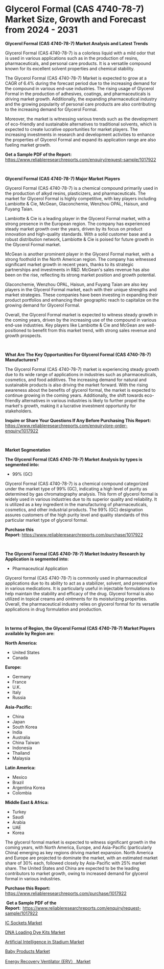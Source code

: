 <p><h1>Glycerol Formal (CAS 4740-78-7) Market Size, Growth and Forecast from 2024 - 2031</h1></p><p><strong>Glycerol Formal (CAS 4740-78-7) Market Analysis and Latest Trends</strong></p>
<p><p>Glycerol Formal (CAS 4740-78-7) is a colorless liquid with a mild odor that is used in various applications such as in the production of resins, pharmaceuticals, and personal care products. It is a versatile compound known for its excellent solvent properties and chemical stability.</p><p>The Glycerol Formal (CAS 4740-78-7) Market is expected to grow at a CAGR of 6.4% during the forecast period due to the increasing demand for the compound in various end-use industries. The rising usage of Glycerol Formal in the production of adhesives, coatings, and pharmaceuticals is driving market growth. Additionally, the expanding pharmaceutical industry and the growing popularity of personal care products are also contributing to the increasing demand for Glycerol Formal.</p><p>Moreover, the market is witnessing various trends such as the development of eco-friendly and sustainable alternatives to traditional solvents, which is expected to create lucrative opportunities for market players. The increasing investments in research and development activities to enhance the properties of Glycerol Formal and expand its application range are also fueling market growth.</p></p>
<p><strong>Get a Sample PDF of the Report:&nbsp;</strong> <a href="https://www.reliableresearchreports.com/enquiry/request-sample/1017922">https://www.reliableresearchreports.com/enquiry/request-sample/1017922</a></p>
<p>&nbsp;</p>
<p><strong>Glycerol Formal (CAS 4740-78-7) Major Market Players</strong></p>
<p><p>Glycerol Formal (CAS 4740-78-7) is a chemical compound primarily used in the production of alkyd resins, plasticizers, and pharmaceuticals. The market for Glycerol Formal is highly competitive, with key players including Lambiotte & Cie, McGean, Glaconchemie, Wenzhou OPAL, Haisun, and Fuyang Taian.</p><p>Lambiotte & Cie is a leading player in the Glycerol Formal market, with a strong presence in the European region. The company has experienced steady market growth over the years, driven by its focus on product innovation and high-quality standards. With a solid customer base and a robust distribution network, Lambiotte & Cie is poised for future growth in the Glycerol Formal market.</p><p>McGean is another prominent player in the Glycerol Formal market, with a strong foothold in the North American region. The company has witnessed significant market growth in recent years, thanks to its strategic partnerships and investments in R&D. McGean's sales revenue has also been on the rise, reflecting its strong market position and growth potential.</p><p>Glaconchemie, Wenzhou OPAL, Haisun, and Fuyang Taian are also key players in the Glycerol Formal market, each with their unique strengths and market strategies. These companies have been investing in expanding their product portfolios and enhancing their geographic reach to capitalize on the growing demand for Glycerol Formal.</p><p>Overall, the Glycerol Formal market is expected to witness steady growth in the coming years, driven by the increasing use of the compound in various end-use industries. Key players like Lambiotte & Cie and McGean are well-positioned to benefit from this market trend, with strong sales revenue and growth prospects.</p></p>
<p>&nbsp;</p>
<p><strong>What Are The Key Opportunities For Glycerol Formal (CAS 4740-78-7) Manufacturers?</strong></p>
<p><p>The Glycerol Formal (CAS 4740-78-7) market is experiencing steady growth due to its wide range of applications in industries such as pharmaceuticals, cosmetics, and food additives. The increasing demand for natural and sustainable products is also driving the market forward. With the rising awareness about the benefits of glycerol formal, the market is expected to continue growing in the coming years. Additionally, the shift towards eco-friendly alternatives in various industries is likely to further propel the market's growth, making it a lucrative investment opportunity for stakeholders.</p></p>
<p><strong>Inquire or Share Your Questions If Any Before Purchasing This Report:</strong> <a href="https://www.reliableresearchreports.com/enquiry/pre-order-enquiry/1017922">https://www.reliableresearchreports.com/enquiry/pre-order-enquiry/1017922</a></p>
<p>&nbsp;</p>
<p><strong>Market Segmentation</strong></p>
<p><strong>The Glycerol Formal (CAS 4740-78-7) Market Analysis by types is segmented into:</strong></p>
<p><ul><li>99% (GC)</li></ul></p>
<p><p>Glycerol Formal (CAS 4740-78-7) is a chemical compound categorized under the market type of 99% (GC), indicating a high level of purity as determined by gas chromatography analysis. This form of glycerol formal is widely used in various industries due to its superior quality and reliability. It is utilized as a key ingredient in the manufacturing of pharmaceuticals, cosmetics, and other industrial products. The 99% (GC) designation assures customers of the high purity level and quality standards of this particular market type of glycerol formal.</p></p>
<p><strong>Purchase this Report:&nbsp;</strong><a href="https://www.reliableresearchreports.com/purchase/1017922">https://www.reliableresearchreports.com/purchase/1017922</a></p>
<p>&nbsp;</p>
<p><strong>The Glycerol Formal (CAS 4740-78-7) Market Industry Research by Application is segmented into:</strong></p>
<p><ul><li>Pharmaceutical Application</li></ul></p>
<p><p>Glycerol formal (CAS 4740-78-7) is commonly used in pharmaceutical applications due to its ability to act as a stabilizer, solvent, and preservative in various medications. It is particularly useful in injectable formulations to help maintain the stability and efficacy of the drug. Glycerol formal is also utilized in topical creams and ointments for its moisturizing properties. Overall, the pharmaceutical industry relies on glycerol formal for its versatile applications in drug formulation and production.</p></p>
<p>&nbsp;</p>
<p><strong>In terms of Region, the Glycerol Formal (CAS 4740-78-7) Market Players available by Region are:</strong></p>
<p>
    <p> <strong> North America: </strong>
        <ul>
            <li>United States</li>
            <li>Canada</li>
        </ul>
        </p> 
    <p> <strong> Europe: </strong>
        <ul>
            <li>Germany</li>
            <li>France</li>
            <li>U.K.</li>
            <li>Italy</li>
            <li>Russia</li>
        </ul>
        </p> 
    <p> <strong> Asia-Pacific: </strong>
        <ul>
            <li>China</li>
            <li>Japan</li>
            <li>South Korea</li>
            <li>India</li>
            <li>Australia</li>
            <li>China Taiwan</li>
            <li>Indonesia</li>
            <li>Thailand</li>
            <li>Malaysia</li>
        </ul>
        </p> 
    <p> <strong> Latin America: </strong>
        <ul>
            <li>Mexico</li>
            <li>Brazil</li>
            <li>Argentina Korea</li>
            <li>Colombia</li>
        </ul>
        </p> 
    <p> <strong> Middle East & Africa: </strong>
        <ul>
            <li>Turkey</li>
            <li>Saudi</li>
            <li>Arabia</li>
            <li>UAE</li>
            <li>Korea</li>
        </ul>
    </p>
    </p>
<p><p>The glycerol formal market is expected to witness significant growth in the coming years, with North America, Europe, and Asia-Pacific (particularly China) emerging as key regions driving market expansion. North America and Europe are projected to dominate the market, with an estimated market share of 30% each, followed closely by Asia-Pacific with 25% market share. The United States and China are expected to be the leading contributors to market growth, owing to increased demand for glycerol formal in various industries.</p></p>
<p><strong>Purchase this Report: </strong><a href="https://www.reliableresearchreports.com/purchase/1017922">https://www.reliableresearchreports.com/purchase/1017922</a></p>
<p>&nbsp;<strong>Get a Sample PDF of the Report:&nbsp;&nbsp;</strong><a href="https://www.reliableresearchreports.com/enquiry/request-sample/1017922">https://www.reliableresearchreports.com/enquiry/request-sample/1017922</a></p>
<p><strong></strong></p>
<p><p><a href="https://github.com/amae102299/Market-Research-Report-List-3/blob/main/ic-sockets-market.md">IC Sockets Market</a></p><p><a href="https://issuu.com/reportprime-2/docs/dna-loading-dye-kits-market-size-2030.pptx">DNA Loading Dye Kits Market</a></p><p><a href="https://issuu.com/reportprime-2/docs/artificial-intelligence-in-stadium-market-size-203">Artificial Intelligence in Stadium Market</a></p><p><a href="https://github.com/johnbach50/Market-Research-Report-List-1/blob/main/baby-products-market.md">Baby Products Market</a></p><p><a href="https://github.com/lylyparadise/Market-Research-Report-List-1/blob/main/energy-recovery-ventilator-erv-market.md">Energy Recovery Ventilator (ERV） Market</a></p></p>